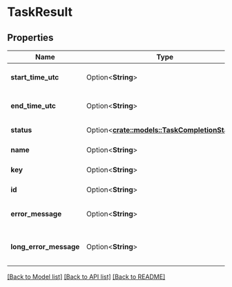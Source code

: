 # TaskResult

## Properties

Name | Type | Description | Notes
------------ | ------------- | ------------- | -------------
**start_time_utc** | Option<**String**> | Gets or sets the start time UTC. | [optional]
**end_time_utc** | Option<**String**> | Gets or sets the end time UTC. | [optional]
**status** | Option<[**crate::models::TaskCompletionStatus**](TaskCompletionStatus.md)> | Gets or sets the status. | [optional]
**name** | Option<**String**> | Gets or sets the name. | [optional]
**key** | Option<**String**> | Gets or sets the key. | [optional]
**id** | Option<**String**> | Gets or sets the id. | [optional]
**error_message** | Option<**String**> | Gets or sets the error message. | [optional]
**long_error_message** | Option<**String**> | Gets or sets the long error message. | [optional]

[[Back to Model list]](../README.md#documentation-for-models) [[Back to API list]](../README.md#documentation-for-api-endpoints) [[Back to README]](../README.md)


